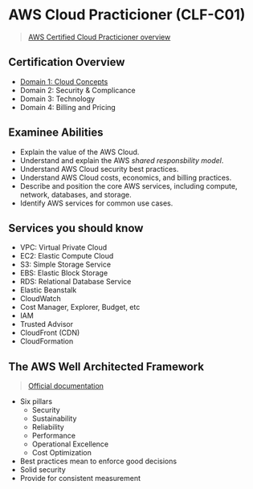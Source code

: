 # AWS Cloud Practicioner (CLF-C01)

> [AWS Certified Cloud Practicioner overview](https://aws.amazon.com/certification/certified-cloud-practitioner/)

## Certification Overview

* [Domain 1: Cloud Concepts](cloud-concepts.md)
* Domain 2: Security & Complicance
* Domain 3: Technology
* Domain 4: Billing and Pricing

## Examinee Abilities

* Explain the value of the AWS Cloud.
* Understand and explain the AWS _shared responsbility model_.
* Understand AWS Cloud security best practices.
* Understand AWS Cloud costs, economics, and billing practices.
* Describe and position the core AWS services, including compute, network, databases, and storage.
* Identify AWS services for common use cases.

## Services you should know

* VPC: Virtual Private Cloud
* EC2: Elastic Compute Cloud
* S3: Simple Storage Service
* EBS: Elastic Block Storage
* RDS: Relational Database Service
* Elastic Beanstalk
* CloudWatch
* Cost Manager, Explorer, Budget, etc
* IAM
* Trusted Advisor
* CloudFront (CDN)
* CloudFormation

## The AWS Well Architected Framework

> [Official documentation](https://aws.amazon.com/architecture/well-architected/?wa-lens-whitepapers.sort-by=item.additionalFields.sortDate&wa-lens-whitepapers.sort-order=desc)

* Six pillars
  * Security
  * Sustainability
  * Reliability
  * Performance
  * Operational Excellence
  * Cost Optimization
* Best practices mean to enforce good decisions
* Solid security
* Provide for consistent measurement
